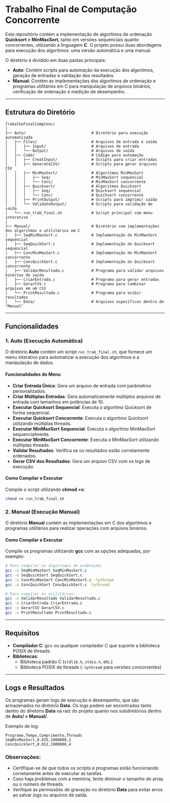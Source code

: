 # Trabalho Final de Computação Concorrente

Este repositório contém a implementação de algoritmos de ordenação **Quicksort** e **MinMaxSort**, tanto em versões sequenciais quanto concorrentes, utilizando a linguagem **C**. O projeto possui duas abordagens para execução dos algoritmos: uma versão automática e uma manual.

O diretório é dividido em duas pastas principais:

- **Auto**: Contém scripts para automação da execução dos algoritmos, geração de entradas e validação dos resultados.
- **Manual**: Contém as implementações dos algoritmos de ordenação e programas utilitários em C para manipulação de arquivos binários, verificação de ordenação e medição de desempenho.

---

## Estrutura do Diretório

```plaintext
TrabalhoFinalCompConc/
│
├── Auto/                             # Diretório para execução automatizada
│   ├── Files/                        # Arquivos de entrada e saída
│   │   ├── Input/                    # Arquivos de entrada
│   │   └── Output/                   # Arquivos de saída
│   ├── Code/                         # Código para automação
│   │   ├── CreatInput/               # Scripts para criar entradas
│   │   ├── GenerateCSV/              # Scripts para gerar arquivos CSV
│   │   ├── MinMaxSort/               # Algoritmos MinMaxSort
│   │   │   ├── Seq/                  # MinMaxSort sequencial
│   │   │   └── Conc/                 # MinMaxSort concorrente
│   │   ├── Quicksort/                # Algoritmos Quicksort
│   │   │   ├── Seq/                  # Quicksort sequencial
│   │   │   └── Conc/                 # Quicksort concorrente
│   │   ├── PrintOutput/              # Scripts para imprimir saída
│   │   └── ValidateOutput/           # Scripts para validação de saída
│   └── run_trab_final.sh             # Script principal com menu interativo
│
├── Manual/                           # Diretório com implementações dos algoritmos e utilitários em C
│   ├── SeqMinMaxSort.c               # Implementação do MinMaxSort sequencial
│   ├── SeqQuickSort.c                # Implementação do Quicksort sequencial
│   ├── ConcMinMaxSort.c              # Implementação do MinMaxSort concorrente
│   ├── ConcQuickSort.c               # Implementação do Quicksort concorrente
│   ├── ValidarResultado.c            # Programa para validar arquivos binários de saída
│   ├── CriarEntrada.c                # Programa para gerar entradas
│   ├── GerarCSV.c                    # Programa para combinar arquivos em um CSV
│   └── PrintResultado.c              # Programa para exibir resultados
│   └── Data/                         # Arquivos específicos dentro de "Manual"
```

---

## Funcionalidades

### 1. **Auto (Execução Automática)**
O diretório **Auto** contém um script `run_trab_final.sh`, que fornece um menu interativo para automatizar a execução dos algoritmos e a manipulação de dados.

#### Funcionalidades do Menu
- **Criar Entrada Única**: Gera um arquivo de entrada com parâmetros personalizados.
- **Criar Múltiplas Entradas**: Gera automaticamente múltiplos arquivos de entrada com tamanhos em potências de 10.
- **Executar Quicksort Sequencial**: Executa o algoritmo Quicksort de forma sequencial.
- **Executar Quicksort Concorrente**: Executa o algoritmo Quicksort utilizando múltiplas threads.
- **Executar MinMaxSort Sequencial**: Executa o algoritmo MinMaxSort sequencialmente.
- **Executar MinMaxSort Concorrente**: Executa o MinMaxSort utilizando múltiplas threads.
- **Validar Resultados**: Verifica se os resultados estão corretamente ordenados.
- **Gerar CSV dos Resultados**: Gera um arquivo CSV com os logs de execução.

#### Como Compilar e Executar
Compile o script utilizando **chmod +x**:
```bash
chmod +x run_trab_final.sh
```

### 2. **Manual (Execução Manual)**
O diretório **Manual** contém as implementações em C dos algoritmos e programas utilitários para realizar operações com arquivos binários.

#### Como Compilar e Executar
Compile os programas utilizando **gcc** com as opções adequadas, por exemplo:

```bash
# Para compilar os algoritmos de ordenação:
gcc -o SeqMinMaxSort SeqMinMaxSort.c
gcc -o SeqQuickSort SeqQuickSort.c
gcc -o ConcMinMaxSort ConcMinMaxSort.c -lpthread
gcc -o ConcQuickSort ConcQuickSort.c -lpthread

# Para compilar os utilitários:
gcc -o ValidarResultado ValidarResultado.c
gcc -o CriarEntrada CriarEntrada.c
gcc -o GerarCSV GerarCSV.c
gcc -o PrintResultado PrintResultado.c
```

---

## Requisitos
- **Compilador C**: gcc ou qualquer compilador C que suporte a biblioteca POSIX de threads.
- **Bibliotecas**: 
  - Biblioteca padrão C (`stdlib.h`, `stdio.h`, etc.)
  - Biblioteca POSIX de threads (`-lpthread` para versões concorrentes)

---

## Logs e Resultados
Os programas geram logs de execução e desempenho, que são armazenados no diretório **Data**. Os logs podem ser encontrados tanto dentro do diretório **Data** na raiz do projeto quanto nos subdiretórios dentro de **Auto/** e **Manual/**.

Exemplo de log:
```
Programa,Tempo,Comprimento,Threads
SeqMinMaxSort,0.035,1000000,1
ConcQuickSort,0.012,1000000,4
```

### Observações:
- Certifique-se de que todos os scripts e programas estão funcionando corretamente antes de executar as tarefas.
- Caso haja problemas com a memória, tente diminuir o tamanho do array ou o número de threads.
- Verifique as permissões de gravação no diretório **Data** para evitar erros ao salvar logs ou arquivos de saída.
